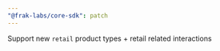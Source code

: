 ```yaml
---
"@frak-labs/core-sdk": patch
---
```


Support new `retail` product types + retail related interactions

